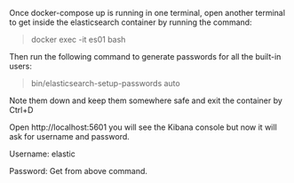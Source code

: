 Once docker-compose up is running in one terminal, open another terminal to get inside the elasticsearch container by running the command:

> docker exec -it es01 bash

Then run the following command to generate passwords for all the built-in users:

> bin/elasticsearch-setup-passwords auto

Note them down and keep them somewhere safe and exit the container by Ctrl+D

Open http://localhost:5601 you will see the Kibana console but now it will ask for username and password.

Username: elastic

Password: Get from above command.
